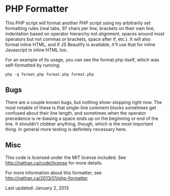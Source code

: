 PHP Formatter
=============

This PHP script will format another PHP script using my arbitrarily set formatting rules (real tabs, 97 chars per line, brackets on their own line, indentation based on operator hierarchy not alignment, spaces around most operators but not commas or brackets, space after if, etc.). It will also format inline HTML, and if JS Beautify is available, it'll use that for inline Javascript in inline HTML too.

For an example of its usage, you can see the format.php itself, which was self-formatted by running:

    php -q format.php format.php format.php

Bugs
----
There are a couple known bugs, but nothing show-stopping right now. The most notable of these is that single-line comment blocks sometimes get confused about their line length, and sometimes when the operator precedence is re-biasing a space ends up on the beginning or end of the line. It shouldn't clobber anything, though, which is the most important thing. In general more testing is definitely necessary here.

Misc
----
This code is licensed under the MIT license included. See http://nathan.ca/code/license for more details.

For more information about this formatter, see http://nathan.ca/2013/01/php-formatter

Last updated: January 2, 2013

